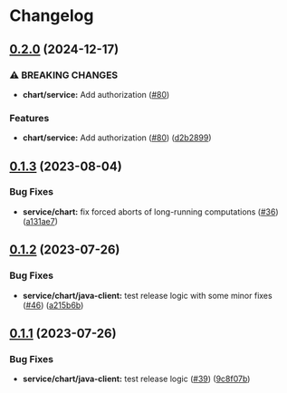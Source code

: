 # Changelog

## [0.2.0](https://github.com/carbynestack/ephemeral/compare/chart-v0.1.3...chart-v0.2.0) (2024-12-17)


### ⚠ BREAKING CHANGES

* **chart/service:** Add authorization ([#80](https://github.com/carbynestack/ephemeral/issues/80))

### Features

* **chart/service:** Add authorization ([#80](https://github.com/carbynestack/ephemeral/issues/80)) ([d2b2899](https://github.com/carbynestack/ephemeral/commit/d2b28994e1c08f01cbc2b510026d3c3918828354))

## [0.1.3](https://github.com/carbynestack/ephemeral/compare/chart-v0.1.2...chart-v0.1.3) (2023-08-04)


### Bug Fixes

* **service/chart:** fix forced aborts of long-running computations ([#36](https://github.com/carbynestack/ephemeral/issues/36)) ([a131ae7](https://github.com/carbynestack/ephemeral/commit/a131ae74bd9d98d345d78d84a67388cbd783b36d))

## [0.1.2](https://github.com/carbynestack/ephemeral/compare/chart-v0.1.1...chart-v0.1.2) (2023-07-26)


### Bug Fixes

* **service/chart/java-client:** test release logic with some minor fixes ([#46](https://github.com/carbynestack/ephemeral/issues/46)) ([a215b6b](https://github.com/carbynestack/ephemeral/commit/a215b6b884ea73fc69f4283aca849dbc8bf520d4))

## [0.1.1](https://github.com/carbynestack/ephemeral/compare/chart-v0.1.0...chart-v0.1.1) (2023-07-26)


### Bug Fixes

* **service/chart/java-client:** test release logic ([#39](https://github.com/carbynestack/ephemeral/issues/39)) ([9c8f07b](https://github.com/carbynestack/ephemeral/commit/9c8f07b53f7f9792ad2b484b25666c1a4244303d))

